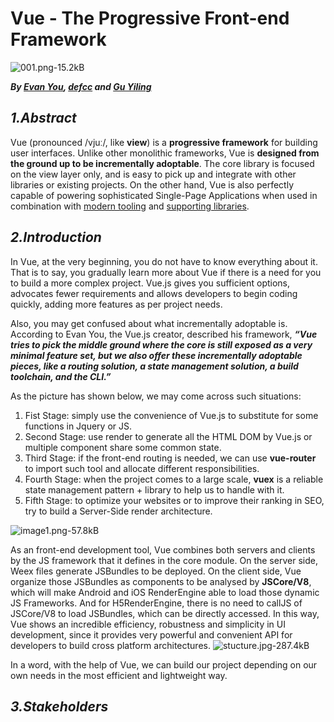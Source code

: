 ﻿Vue - The Progressive Front-end Framework
===
![001.png-15.2kB][1]


  ***By [Evan You][2], [defcc][3] and [Gu Yiling][4]***
  
***1.Abstract***
---


  Vue (pronounced /vjuː/, like **view**) is a **progressive framework** for building user interfaces. Unlike other monolithic frameworks, Vue is **designed from the ground up to be incrementally adoptable**. The core library is focused on the view layer only, and is easy to pick up and integrate with other libraries or existing projects. On the other hand, Vue is also perfectly capable of powering sophisticated Single-Page Applications when used in combination with [modern tooling](https://vuejs.org/v2/guide/single-file-components.html) and [supporting libraries](https://github.com/vuejs/awesome-vue#components--libraries).


***2.Introduction***
---
In Vue, at the very beginning, you do not have to know everything about it. That is to say, you gradually learn more about Vue if there is a need for you to build  a more complex project. Vue.js gives you sufficient options, advocates fewer requirements and allows developers to begin coding quickly, adding more features as per project needs.

Also, you may get confused about what incrementally adoptable is. According to Evan You, the Vue.js creator, described his framework, ***“Vue tries to pick the middle ground where the core is still exposed as a very minimal feature set, but we also offer these incrementally adoptable pieces, like a routing solution, a state management solution, a build toolchain, and the CLI.”*** 

 As the picture has shown below, we may come across such situations:

1. Fist Stage: simply use the convenience of Vue.js to substitute for some functions in Jquery or JS. 
2. Second Stage: use render to generate all the HTML DOM by Vue.js or multiple component share some common state.
3. Third Stage: if the front-end routing is needed, we can use **vue-router** to import such tool and allocate different responsibilities.
4. Fourth Stage: when the project comes to a large scale, **vuex** is a reliable state management pattern + library to help us to handle with it.
5. Fifth Stage: to optimize your websites or to improve their ranking in SEO, try to build a Server-Side render architecture.

![image1.png-57.8kB][5]

<!--image from the tutorial video-->

As an front-end development tool, Vue combines both servers and clients by the JS framework that it defines in the core module. On the server side, Weex files generate JSBundles to be deployed. On the client side, Vue organize those JSBundles as components to be analysed by **JSCore/V8**, which will make Android and iOS RenderEngine able to load those dynamic JS Frameworks. And for H5RenderEngine, there is no need to callJS of JSCore/V8 to load JSBundles, which can be directly accessed. In this way, Vue shows an incredible efficiency, robustness and simplicity in UI development, since it provides very powerful and convenient API for developers to build cross platform architectures.
![stucture.jpg-287.4kB][6]

In a word, with the help of Vue, we can build our project depending on our own needs in the most efficient and lightweight way.




***3.Stakeholders***
---



 


  [1]: http://static.zybuluo.com/Anneyino/8g9wbgpuirf5wt3gpifb3pne/001.png
  [2]: https://github.com/yyx990803/
  [3]: https://github.com/defcc/
  [4]: https://github.com/Justineo/
  [5]: http://static.zybuluo.com/Anneyino/bve3bx7ytfrrng9au5j9i61t/image1.png
  [6]: http://static.zybuluo.com/Anneyino/1uqighyru55p12k5v2f6xclw/stucture.jpg